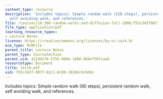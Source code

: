 ```yaml
---
content_type: resource
description: 'Includes topics: Simple random walk (IID steps), persistent random walk,
  self avoiding walk, and references.'
file: /courses/18-366-random-walks-and-diffusion-fall-2006/f55c3437987782c16c8910266cdc6ddc_lec19.pdf
file_type: application/pdf
learning_resource_types:
- Lecture Notes
license: https://creativecommons.org/licenses/by-nc-sa/4.0/
ocw_type: OCWFile
parent_title: Lecture Notes
parent_type: CourseSection
parent_uid: 41244276-2f55-080e-1888-0b9af56fcaa8
resourcetype: Document
title: lec19.pdf
uid: f55c3437-9877-82c1-6c89-10266cdc6ddc
---
```

Includes topics: Simple random walk (IID steps), persistent random walk, self avoiding walk, and references.